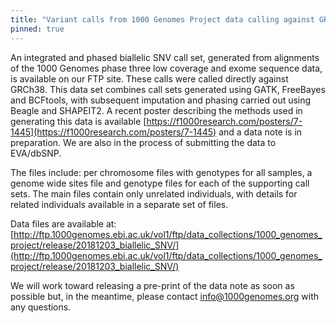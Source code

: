 ```yaml
---
title: "Variant calls from 1000 Genomes Project data calling against GRCh38"
pinned: true
---
```


An integrated and phased biallelic SNV call set, generated from alignments of the 1000 Genomes phase three low coverage and exome sequence data, is available on our FTP site. These calls were called directly against GRCh38. This data set combines call sets generated using GATK, FreeBayes and BCFtools, with subsequent imputation and phasing carried out using Beagle and SHAPEIT2. A recent poster describing the methods used in generating this data is available [https://f1000research.com/posters/7-1445](https://f1000research.com/posters/7-1445) and a data note is in preparation. We are also in the process of submitting the data to EVA/dbSNP.

The files include: per chromosome files with genotypes for all samples, a genome wide sites file and genotype files for each of the supporting call sets. The main files contain only unrelated individuals, with details for related individuals available in a separate set of files.

Data files are available at: [http://ftp.1000genomes.ebi.ac.uk/vol1/ftp/data_collections/1000_genomes_project/release/20181203_biallelic_SNV/](http://ftp.1000genomes.ebi.ac.uk/vol1/ftp/data_collections/1000_genomes_project/release/20181203_biallelic_SNV/)

We will work toward releasing a pre-print of the data note as soon as possible but, in the meantime, please contact info@1000genomes.org with any questions.
